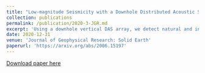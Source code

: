 ```yaml
---
title: "Low-magnitude Seismicity with a Downhole Distributed Acoustic Sensing Array -- examples from the FORGE Geothermal Experiment"
collection: publications
permalink: /publication/2020-3-JGR.md
excerpt: 'Using a downhole vertical DAS array, we detect natural and induced earthquakes with a magnitude completeness better by M = 1 compared to a dense surface seismometer array'
date: 2020-12-31
venue: 'Journal of Geophysical Research: Solid Earth'
paperurl: 'https://arxiv.org/abs/2006.15197'
---
```


[Download paper here](https://arxiv.org/abs/2006.15197)